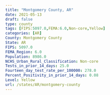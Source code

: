 ```yaml
---
title: "Montgomery County, AR"
date: 2021-05-13
draft: false
type: county
tags: [FIPS:5097.0,FEMA:6.0,Non-core,Yellow]
categories: [AR]
County: Montgomery County
State: AR
FIPS: 5097.0
FEMA_Region: 6.0
Population: 8986.0
NCHS_Urban_Rural_Classification: Non-core
Tests_in_prior_14_days: 25.0
Fourteen_day_test_rate_per_100000: 278.0
Percent_Positivity_in_prior_14_days: 0.08
Level: Yellow
url: /states/AR/montgomery-county
---
```



